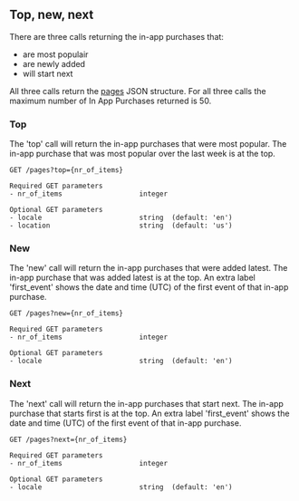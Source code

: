 ## Top, new, next

There are three calls returning the in-app purchases that:
* are most populair
* are newly added
* will start next

All three calls return the [pages](https://github.com/schedjoules/calendar-store-api/blob/master/details/pages.md) JSON structure. For all three calls the maximum number of In App Purchases returned is 50.

### Top
The 'top' call will return the in-app purchases that were most popular. The in-app purchase that was most popular over the last week is at the top.

```
GET /pages?top={nr_of_items}

Required GET parameters
- nr_of_items				  	integer

Optional GET parameters
- locale 						string  (default: 'en')
- location 						string  (default: 'us')
```

### New
The 'new' call will return the in-app purchases that were added latest. The in-app purchase that was added latest is at the top. An extra label 'first_event' shows the date and time (UTC) of the first event of that in-app purchase.

```
GET /pages?new={nr_of_items}

Required GET parameters
- nr_of_items	  				integer

Optional GET parameters
- locale 						string  (default: 'en')
```

### Next
The 'next' call will return the in-app purchases that start next. The in-app purchase that starts first is at the top. An extra label 'first_event' shows the date and time (UTC) of the first event of that in-app purchase.

```
GET /pages?next={nr_of_items}

Required GET parameters
- nr_of_items		  			integer

Optional GET parameters
- locale 						string  (default: 'en')
```

